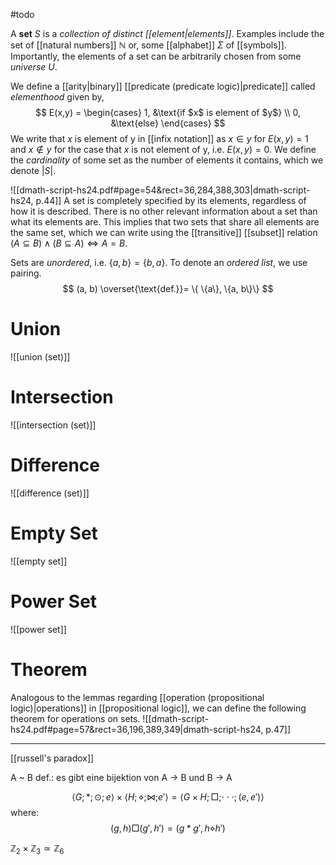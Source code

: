 #todo 

A **set** $S$ is a *collection of distinct [[element|elements]]*. Examples include the set of [[natural numbers]] $\mathbb N$ or, some [[alphabet]] $\Sigma$ of [[symbols]]. Importantly, the elements of a set can be arbitrarily chosen from some *universe* $U$.

We define a [[arity|binary]] [[predicate (predicate logic)|predicate]] called *elementhood* given by,
$$
E(x,y) = \begin{cases}
1, &\text{if $x$ is element of $y$} \\
0, &\text{else}
\end{cases}
$$
We write that $x$ is element of y in [[infix notation]] as $x \in y$ for $E(x,y)=1$ and $x \not\in y$ for the case that $x$ is not element of y, i.e. $E(x,y)=0$.
We define the *cardinality* of some set as the number of elements it contains, which we denote $|S|$.

![[dmath-script-hs24.pdf#page=54&rect=36,284,388,303|dmath-script-hs24, p.44]]
A set is completely specified by its elements, regardless of how it is described. There is no other relevant information about a set than what its elements are. This implies that two sets that share all elements are the same set, which we can write using the [[transitive]] [[subset]] relation $(A \subseteq B) \wedge (B \subseteq A) \iff A=B$.

Sets are *unordered*, i.e. $\{a, b\} = \{b, a\}$. To denote an *ordered list*, we use pairing.
$$
(a, b) \overset{\text{def.}}= \{ \{a\}, \{a, b\}\}
$$

# Union
![[union (set)]]

# Intersection
![[intersection (set)]]

# Difference
![[difference (set)]]

# Empty Set
![[empty set]]

# Power Set
![[power set]]

# Theorem

Analogous to the lemmas regarding [[operation (propositional logic)|operations]] in [[propositional logic]], we can define the following theorem for operations on sets.
![[dmath-script-hs24.pdf#page=57&rect=36,196,389,349|dmath-script-hs24, p.47]]








___


[[russell's paradox]]



A ~ B def.: es gibt eine bijektion von A $\rightarrow$ B und B $\rightarrow$ A 


$$\langle G ; *;\odot ;e \rangle \times \langle H;\diamond ;\bowtie ;e'\rangle = \langle G\times H; \Box;\cdot\cdot\cdot; (e,e') \rangle$$
where: 
$$(g,\,h) \Box (g',\,h') = (g*g', h\diamond h')$$

$\mathbb{Z}_2\times \mathbb{Z}_3\simeq\mathbb{Z}_6$
